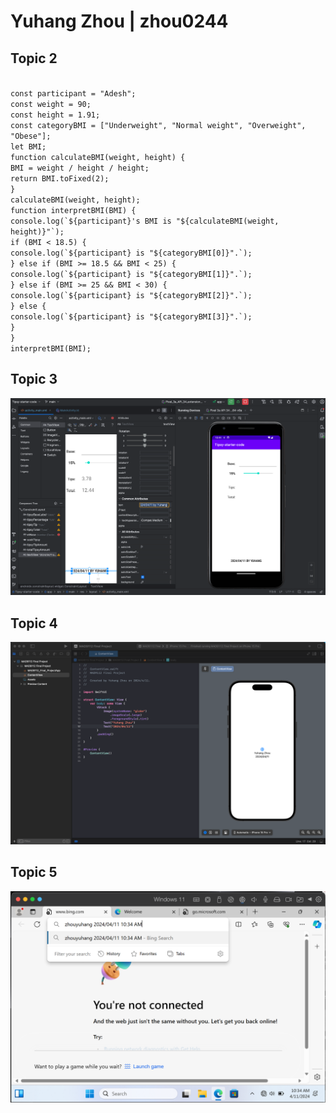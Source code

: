 # Yuhang Zhou | zhou0244

## Topic 2

<code>
const participant = "Adesh";
const weight = 90;
const height = 1.91;
const categoryBMI = ["Underweight", "Normal weight", "Overweight", "Obese"];
let BMI;
function calculateBMI(weight, height) {
BMI = weight / height / height;
return BMI.toFixed(2);
}
calculateBMI(weight, height);
function interpretBMI(BMI) {
console.log(`${participant}'s BMI is "${calculateBMI(weight, height)}"`);
if (BMI < 18.5) {
console.log(`${participant} is "${categoryBMI[0]}".`);
} else if (BMI >= 18.5 && BMI < 25) {
console.log(`${participant} is "${categoryBMI[1]}".`);
} else if (BMI >= 25 && BMI < 30) {
console.log(`${participant} is "${categoryBMI[2]}".`);
} else {
console.log(`${participant} is "${categoryBMI[3]}".`);
}
}
interpretBMI(BMI);
</code>

## Topic 3

<img src="./topic-3.png">

## Topic 4

<img src="./topic-4.png">

## Topic 5

<img src="./topic-5.png">
